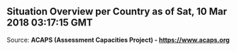 ## Situation Overview per Country as of Sat, 10 Mar 2018 03:17:15 GMT

Source: **ACAPS (Assessment Capacities Project) - https://www.acaps.org**